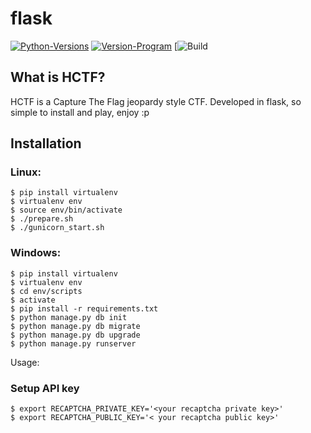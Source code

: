 # flask
[![Python-Versions](https://img.shields.io/badge/python-2.7%2C%203.3%2C%203.4%2C%203.5-blue.svg)](https://www.python.org/)
[![Version-Program](https://img.shields.io/badge/version-1.0-orange.svg)](https://github.com/HeavenH/flask/releases)
[![Build](https://img.shields.io/badge/build-passing-33ccff.svg)
## What is HCTF?

HCTF is a Capture The Flag jeopardy style CTF. Developed in flask, so simple to install and play, enjoy :p
## Installation

### Linux:

```
$ pip install virtualenv
$ virtualenv env
$ source env/bin/activate
$ ./prepare.sh
$ ./gunicorn_start.sh
```
### Windows:
```
$ pip install virtualenv
$ virtualenv env
$ cd env/scripts
$ activate
$ pip install -r requirements.txt
$ python manage.py db init
$ python manage.py db migrate
$ python manage.py db upgrade
$ python manage.py runserver
```

Usage:

### Setup API key
```
$ export RECAPTCHA_PRIVATE_KEY='<your recaptcha private key>'
$ export RECAPTCHA_PUBLIC_KEY='< your recaptcha public key>'
```
